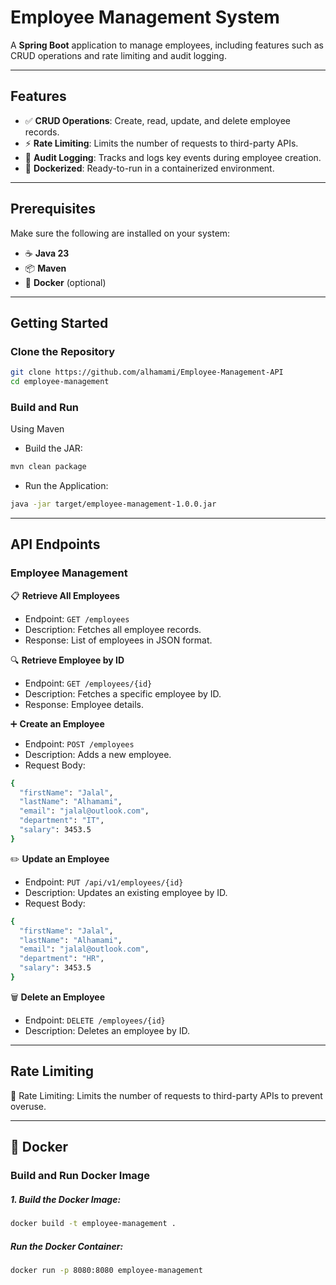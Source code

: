 # **Employee Management System**

A **Spring Boot** application to manage employees, including features such as CRUD operations and rate limiting and audit logging.

---

## **Features**

- ✅ **CRUD Operations**: Create, read, update, and delete employee records.
- ⚡ **Rate Limiting**: Limits the number of requests to third-party APIs.
- 📜 **Audit Logging**: Tracks and logs key events during employee creation.
- 🐳 **Dockerized**: Ready-to-run in a containerized environment.

---

## **Prerequisites**

Make sure the following are installed on your system:

- ☕ **Java 23**
- 📦 **Maven** 
- 🐳 **Docker** (optional)

---

## **Getting Started**

### **Clone the Repository**

```bash
git clone https://github.com/alhamami/Employee-Management-API
cd employee-management
```
### **Build and Run**
Using Maven
- Build the JAR:
```bash
mvn clean package
```
- Run the Application:
```bash
java -jar target/employee-management-1.0.0.jar
```
---

## **API Endpoints**

### **Employee Management**

📋 **Retrieve All Employees**
- Endpoint: `GET /employees`
- Description: Fetches all employee records.
- Response: List of employees in JSON format.

🔍 **Retrieve Employee by ID**
- Endpoint: `GET /employees/{id}`
- Description: Fetches a specific employee by ID.
- Response: Employee details.

➕ **Create an Employee**
- Endpoint: `POST /employees`
- Description: Adds a new employee.
- Request Body:
```bash
{
  "firstName": "Jalal",
  "lastName": "Alhamami",
  "email": "jalal@outlook.com",
  "department": "IT",
  "salary": 3453.5
}
```

✏️ **Update an Employee**
- Endpoint: `PUT /api/v1/employees/{id}`
- Description: Updates an existing employee by ID.
- Request Body:
```bash
{
  "firstName": "Jalal",
  "lastName": "Alhamami",
  "email": "jalal@outlook.com",
  "department": "HR",
  "salary": 3453.5
}
```

🗑️ **Delete an Employee**
- Endpoint: `DELETE /employees/{id}`
- Description: Deletes an employee by ID.

---

## **Rate Limiting**
🔄 Rate Limiting: Limits the number of requests to third-party APIs to prevent overuse.

---

## 🐳 **Docker**
### **Build and Run Docker Image**
##### **1. Build the Docker Image:**
```bash
docker build -t employee-management .
```
##### **Run the Docker Container:**
```bash
docker run -p 8080:8080 employee-management
```

